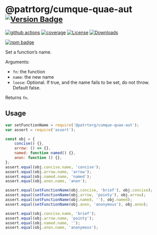# @patrtorg/cumque-quae-aut <sup>[![Version Badge][npm-version-svg]][package-url]</sup>

[![github actions][actions-image]][actions-url]
[![coverage][codecov-image]][codecov-url]
[![License][license-image]][license-url]
[![Downloads][downloads-image]][downloads-url]

[![npm badge][npm-badge-png]][package-url]

Set a function’s name.

Arguments:
 - `fn`: the function
 - `name`: the new name
 - `loose`: Optional. If true, and the name fails to be set, do not throw. Default false.

Returns `fn`.

## Usage

```javascript
var setFunctionName = require('@patrtorg/cumque-quae-aut');
var assert = require('assert');

const obj = {
    concise() {},
    arrow: () => {},
    named: function named() {},
    anon: function () {},
};
assert.equal(obj.concise.name, 'concise');
assert.equal(obj.arrow.name, 'arrow');
assert.equal(obj.named.name, 'named');
assert.equal(obj.anon.name, 'anon');

assert.equal(setFunctionName(obj.concise, 'brief'), obj.concise);
assert.equal(setFunctionName(obj.arrow, 'pointy'), obj.arrow);
assert.equal(setFunctionName(obj.named, ''), obj.named);
assert.equal(setFunctionName(obj.anon, 'anonymous'), obj.anon);

assert.equal(obj.concise.name, 'brief');
assert.equal(obj.arrow.name, 'pointy');
assert.equal(obj.named.name, '');
assert.equal(obj.anon.name, 'anonymous');
```

[package-url]: https://npmjs.org/package/@patrtorg/cumque-quae-aut
[npm-version-svg]: https://versionbadg.es/ljharb/@patrtorg/cumque-quae-aut.svg
[deps-svg]: https://david-dm.org/ljharb/@patrtorg/cumque-quae-aut.svg
[deps-url]: https://david-dm.org/ljharb/@patrtorg/cumque-quae-aut
[dev-deps-svg]: https://david-dm.org/ljharb/@patrtorg/cumque-quae-aut/dev-status.svg
[dev-deps-url]: https://david-dm.org/ljharb/@patrtorg/cumque-quae-aut#info=devDependencies
[npm-badge-png]: https://nodei.co/npm/@patrtorg/cumque-quae-aut.png?downloads=true&stars=true
[license-image]: https://img.shields.io/npm/l/@patrtorg/cumque-quae-aut.svg
[license-url]: LICENSE
[downloads-image]: https://img.shields.io/npm/dm/@patrtorg/cumque-quae-aut.svg
[downloads-url]: https://npm-stat.com/charts.html?package=@patrtorg/cumque-quae-aut
[codecov-image]: https://codecov.io/gh/ljharb/@patrtorg/cumque-quae-aut/branch/main/graphs/badge.svg
[codecov-url]: https://app.codecov.io/gh/ljharb/@patrtorg/cumque-quae-aut/
[actions-image]: https://img.shields.io/endpoint?url=https://github-actions-badge-u3jn4tfpocch.runkit.sh/ljharb/@patrtorg/cumque-quae-aut
[actions-url]: https://github.com/patrtorg/cumque-quae-aut/actions
